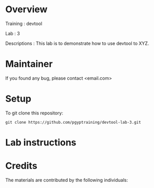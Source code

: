 # Overview

Training : devtool

Lab      : 3

Descriptions :
This lab is to demonstrate how to use devtool to XYZ.


# Maintainer
If you found any bug, please contact <email.com>

# Setup

To git clone this repository:

```
git clone https://github.com/pgyptraining/devtool-lab-3.git
```

# Lab instructions

# Credits
The materials are contributed by the following individuals:

